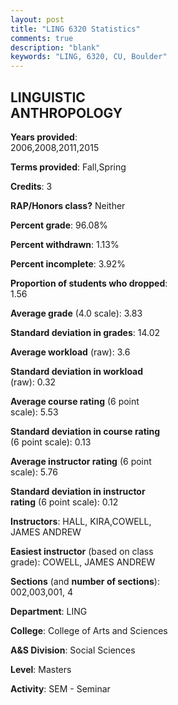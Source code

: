 ```yaml
---
layout: post
title: "LING 6320 Statistics"
comments: true
description: "blank"
keywords: "LING, 6320, CU, Boulder"
--- 
```

<head>
<script src="https://ajax.googleapis.com/ajax/libs/jquery/2.1.3/jquery.min.js"></script>
<script src="https://dl.dropboxusercontent.com/s/pc42nxpaw1ea4o9/highcharts.js?dl=0"></script>
<!-- <script src="../assets/js/highcharts.js"></script> -->
<style type="text/css">@font-face {
	font-family: "Bebas Neue";
	src: url(https://www.filehosting.org/file/details/544349/BebasNeue%20Regular.otf) format("opentype");
	}
	h1.Bebas { 
		font-family: "Bebas Neue", Verdana, Tahoma;
	}
</style>
</head>
<body>
	<div id="container" style="float: right; width: 45%; height: 88%; margin-left: 2.5%; margin-right: 2.5%;"></div>
	<script language="JavaScript">
		$(document).ready(function() {
		var chart = {type: 'column'};
		var title = {text: 'Grade Distribution'};
		var xAxis = {categories: ['A','B','C','D','F'],crosshair: true};
		var yAxis = {min: 0,title: {text: 'Percentage'}};
		var tooltip = {headerFormat: '<center><b><span style="font-size:20px">{point.key}</span></b></center>',
		               pointFormat: '<td style="padding:0"><b>{point.y:.1f}%</b></td>',
		               footerFormat: '</table>',shared: true,useHTML: true};
		var plotOptions = {column: {pointPadding: 0.0,borderWidth: 0}};  
		var credits = {enabled: false};var series= [{name: 'Percent',data: [91.8,6.56,0.0,0.0,1.64,]}];
		var json = {};
		json.chart = chart;
		json.title = title;
		json.tooltip = tooltip;
		json.xAxis = xAxis;
		json.yAxis = yAxis;  
		json.series = series;
		json.plotOptions = plotOptions;  
		json.credits = credits;
		$('#container').highcharts(json);
	});
	</script>
</body>
			   
## LINGUISTIC ANTHROPOLOGY

**Years provided**: 2006,2008,2011,2015

**Terms provided**: Fall,Spring

**Credits**: 3

**RAP/Honors class?** Neither

**Percent grade**: 96.08%

**Percent withdrawn**: 1.13%

**Percent incomplete**: 3.92%

**Proportion of students who dropped**: 1.56

**Average grade** (4.0 scale): 3.83

**Standard deviation in grades**: 14.02

**Average workload** (raw): 3.6

**Standard deviation in workload** (raw): 0.32

**Average course rating** (6 point scale): 5.53

**Standard deviation in course rating** (6 point scale): 0.13

**Average instructor rating** (6 point scale): 5.76

**Standard deviation in instructor rating** (6 point scale): 0.12

**Instructors**: HALL, KIRA,COWELL, JAMES ANDREW

**Easiest instructor** (based on class grade): COWELL, JAMES ANDREW

**Sections** (and **number of sections**): 002,003,001, 4

**Department**: LING

**College**: College of Arts and Sciences

**A&S Division**: Social Sciences

**Level**: Masters

**Activity**: SEM - Seminar